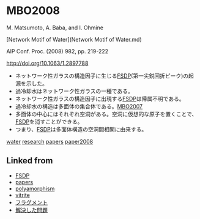 # MBO2008

M. Matsumoto, A. Baba, and I. Ohmine

[Network Motif of Water](Network Motif of Water.md)

AIP Conf. Proc. (2008) 982, pp. 219-222

http://doi.org/10.1063/1.2897788


* ネットワーク性ガラスの構造因子に生じる[FSDP](FSDP.md)(第一尖鋭回折ピーク)の起源を示した。
* 過冷却水はネットワーク性ガラスの一種である。
* ネットワーク性ガラスの構造因子に出現する[FSDP](FSDP.md)は帰属不明である。
* 過冷却水の構造は多面体の集合体である。[MBO2007](MBO2007.md)
* 多面体の中心にはそれぞれ空洞がある。空洞に仮想的な原子を置くことで、[FSDP](FSDP.md)を消すことができる。
* つまり、[FSDP](FSDP.md)は多面体構造の空洞間相関に由来する。



[water](water.md) [research](research.md) [papers](papers.md) [paper2008](paper2008.md)



## Linked from

* [FSDP](FSDP.md)
* [papers](papers.md)
* [polyamorphism](polyamorphism.md)
* [vitrite](vitrite.md)
* [フラグメント](フラグメント.md)
* [解決した問題](解決した問題.md)
